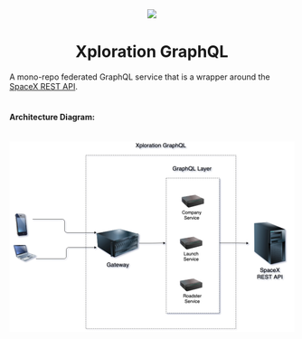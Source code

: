 <div align="center">
<img src="https://cdn.pixabay.com/photo/2015/03/26/18/36/spacex-693229_1280.jpg">
<h1>Xploration GraphQL</h1>
</div>
A mono-repo federated GraphQL service that is a wrapper around the <a href="https://github.com/r-spacex/SpaceX-API">SpaceX REST API</a>.

<div align="start">
<br />
<h4>Architecture Diagram:</h4>
<br />
<img src="./xploration-graphql.png">
</div>
